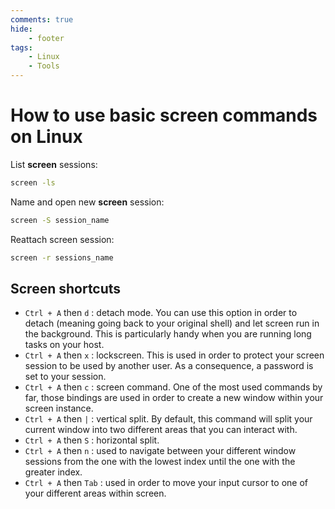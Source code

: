 ```yaml
---
comments: true
hide:
    - footer
tags:
    - Linux
    - Tools
---
```

# How to use basic screen commands on Linux

List **screen** sessions:

```bash
screen -ls
```

Name and open new **screen** session:

```bash
screen -S session_name
```

Reattach screen session:

```bash
screen -r sessions_name
```

## Screen shortcuts

- `Ctrl + A` then `d` : detach mode. You can use this option in order to detach (meaning going back to your original shell) and let screen run in the background. This is particularly handy when you are running long tasks on your host.
- `Ctrl + A` then `x` : lockscreen. This is used in order to protect your screen session to be used by another user. As a consequence, a password is set to your session.
- `Ctrl + A` then `c` : screen command. One of the most used commands by far, those bindings are used in order to create a new window within your screen instance.
- `Ctrl + A` then `|` : vertical split. By default, this command will split your current window into two different areas that you can interact with.
- `Ctrl + A` then `S` : horizontal split.
- `Ctrl + A` then `n` : used to navigate between your different window sessions from the one with the lowest index until the one with the greater index.
- `Ctrl + A` then `Tab` : used in order to move your input cursor to one of your different areas within screen.
